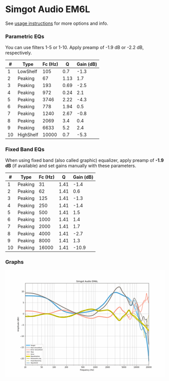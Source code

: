 # Simgot Audio EM6L
See [usage instructions](https://github.com/jaakkopasanen/AutoEq#usage) for more options and info.

### Parametric EQs
You can use filters 1-5 or 1-10. Apply preamp of -1.9 dB or -2.2 dB, respectively.

|   # | Type      |   Fc (Hz) |    Q |   Gain (dB) |
|-----|-----------|-----------|------|-------------|
|   1 | LowShelf  |       105 | 0.7  |        -1.3 |
|   2 | Peaking   |        67 | 1.13 |         1.7 |
|   3 | Peaking   |       193 | 0.69 |        -2.5 |
|   4 | Peaking   |       972 | 0.24 |         2.1 |
|   5 | Peaking   |      3746 | 2.22 |        -4.3 |
|   6 | Peaking   |       778 | 1.94 |         0.5 |
|   7 | Peaking   |      1240 | 2.67 |        -0.8 |
|   8 | Peaking   |      2069 | 3.4  |         0.4 |
|   9 | Peaking   |      6633 | 5.2  |         2.4 |
|  10 | HighShelf |     10000 | 0.7  |        -5.3 |

### Fixed Band EQs
When using fixed band (also called graphic) equalizer, apply preamp of **-1.9 dB** (if available) and set gains manually with these parameters.

|   # | Type    |   Fc (Hz) |    Q |   Gain (dB) |
|-----|---------|-----------|------|-------------|
|   1 | Peaking |        31 | 1.41 |        -1.4 |
|   2 | Peaking |        62 | 1.41 |         0.6 |
|   3 | Peaking |       125 | 1.41 |        -1.3 |
|   4 | Peaking |       250 | 1.41 |        -1.4 |
|   5 | Peaking |       500 | 1.41 |         1.5 |
|   6 | Peaking |      1000 | 1.41 |         1.4 |
|   7 | Peaking |      2000 | 1.41 |         1.7 |
|   8 | Peaking |      4000 | 1.41 |        -2.7 |
|   9 | Peaking |      8000 | 1.41 |         1.3 |
|  10 | Peaking |     16000 | 1.41 |       -10.9 |

### Graphs
![](./Simgot%20Audio%20EM6L.png)
